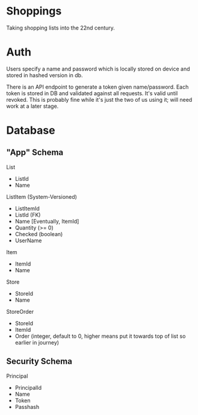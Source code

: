 # Shoppings

Taking shopping lists into the 22nd century.

# Auth

Users specify a name and password which is locally stored on device and stored in hashed version in db.

There is an API endpoint to generate a token given name/password. Each token is stored in DB and validated against all requests. It's valid until revoked. This is probably fine while it's just the two of us using it; will need work at a later stage.

# Database

## "App" Schema

List

- ListId
- Name

ListItem (System-Versioned)

- ListItemId
- ListId (FK)
- Name [Eventually, ItemId]
- Quantity (>= 0)
- Checked (boolean)
- UserName

Item

- ItemId
- Name

Store

- StoreId
- Name

StoreOrder

- StoreId
- ItemId
- Order (integer, default to 0, higher means put it towards top of list so earlier in journey)

## Security Schema

Principal

- PrincipalId
- Name
- Token
- Passhash
